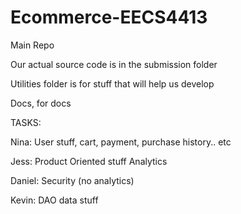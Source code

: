 # Ecommerce-EECS4413
Main Repo

Our actual source code is in the submission folder

Utilities folder is for stuff that will help us develop

Docs, for docs


TASKS:

Nina: User stuff, cart, payment, purchase history.. etc

Jess: Product Oriented stuff Analytics

Daniel: Security (no analytics)

Kevin: DAO data stuff
